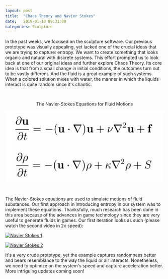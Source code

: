 ```yaml
---
layout: post
title:  "Chaos Theory and Navier Stokes"
date:   2019-01-10 09:31:00
categories: Sculpture
---
```


In the past weeks, we focused on the sculpture software. Our previous prototype was visually appealing, yet lacked one of the crucial ideas that we are trying to capture: entropy. We want to create something that looks organic and natural with discrete systems. This effort prompted us to look back at one of our original ideas and further explore Chaos Theory. Its core idea is that from a small change in initial conditions, the outcomes turn out to be vastly different. And the fluid is a great example of such systems. When a colored solution mixes with water, the manner in which the liquids interact is quite random since it's chaotic.

<br/>
<p align="center"> 
 The Navier-Stokes Equations for Fluid Motions
</p>
<p align="center"> 
  <img src="/assets/images/formula.png">
</p>
<br/>

The Navier-Stokes equations are used to simulate motions of fluid substances. Our first approach in introducing entropy in our system was to implement these equations. Thanksfully, much research has been done in this area because of the advances in game technology since they are very useful to generate fluids in games. Our first iteration looks as such (please watch the second video in 2x speed):

[![Navier Stokes 1](https://img.youtube.com/vi/05RShJG_6Eg/0.jpg)](https://youtu.be/05RShJG_6Eg)

[![Navier Stokes 2](https://img.youtube.com/vi/US8DI976hfE/0.jpg)](https://youtu.be/US8DI976hfE)


It's a very crude prototype, yet the example captures randomness better and bears resemblance to the way the liquid or air interacts. Nonetheless, we need to optimize on the system's speed and capture acceleration better. More intriguing updates coming soon!
